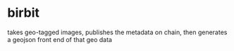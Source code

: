 # birbit

takes geo-tagged images, publishes the metadata on chain, then generates a geojson front end of that geo data
